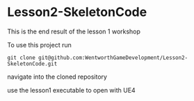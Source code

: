 # Lesson2-SkeletonCode
This is the end result of the lesson 1 workshop

To use this project run

```git clone git@github.com:WentworthGameDevelopment/Lesson2-SkeletonCode.git```

navigate into the cloned repository

use the lesson1 executable to open with UE4
